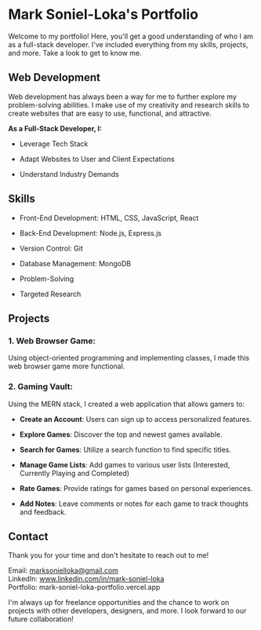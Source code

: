 # Mark Soniel-Loka's Portfolio

Welcome to my portfolio! Here, you'll get a good understanding of who I am as a full-stack developer.
I've included everything from my skills, projects, and more.
Take a look to get to know me.

## Web Development

Web development has always been a way for me to further explore my problem-solving abilities.
I make use of my creativity and research skills to create websites that are easy to use, functional,
and attractive. 

**As a Full-Stack Developer, I:**

* Leverage Tech Stack

* Adapt Websites to User and Client Expectations

* Understand Industry Demands

## Skills

* Front-End Development: HTML, CSS, JavaScript, React

* Back-End Development: Node.js, Express.js

* Version Control: Git

* Database Management: MongoDB

* Problem-Solving 

* Targeted Research 

## Projects

### 1. Web Browser Game: 

Using object-oriented programming and implementing classes, I made this web browser game more functional. 

### 2. Gaming Vault:

Using the MERN stack, I created a web application that allows gamers to: 

* **Create an Account**: Users can sign up to access personalized features.

* **Explore Games**: Discover the top and newest games available.

* **Search for Games**: Utilize a search function to find specific titles.

* **Manage Game Lists**: Add games to various user lists (Interested, Currently Playing and Completed)

* **Rate Games**: Provide ratings for games based on personal experiences.

* **Add Notes**: Leave comments or notes for each game to track thoughts and feedback.

## Contact

Thank you for your time and don't hesitate to reach out to me!

Email: marksonielloka@gmail.com <br>
LinkedIn: www.linkedin.com/in/mark-soniel-loka <br>
Portfolio: mark-soniel-loka-portfolio.vercel.app <br>

I'm always up for freelance opportunities and the chance to work on projects with other developers, designers, and more. I look forward to our future collaboration!
